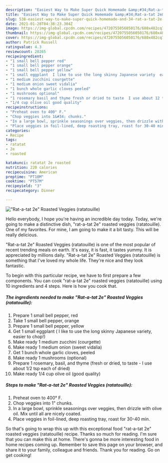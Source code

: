 ```yaml
---
description: "Easiest Way to Make Super Quick Homemade &amp;#34;Rat-a-tat 2e&amp;#34; Roasted Veggies (ratatouille)"
title: "Easiest Way to Make Super Quick Homemade &amp;#34;Rat-a-tat 2e&amp;#34; Roasted Veggies (ratatouille)"
slug: 538-easiest-way-to-make-super-quick-homemade-and-34-rat-a-tat-2e-and-34-roasted-veggies-ratatouille
date: 2021-01-28T04:38:23.304Z
image: https://img-global.cpcdn.com/recipes/4720755056050176/680x482cq70/rat-a-tat-2e-roasted-veggies-ratatouille-recipe-main-photo.jpg
thumbnail: https://img-global.cpcdn.com/recipes/4720755056050176/680x482cq70/rat-a-tat-2e-roasted-veggies-ratatouille-recipe-main-photo.jpg
cover: https://img-global.cpcdn.com/recipes/4720755056050176/680x482cq70/rat-a-tat-2e-roasted-veggies-ratatouille-recipe-main-photo.jpg
author: Patrick Russell
ratingvalue: 4.3
reviewcount: 20265
recipeingredient:
- "1 small bell pepper red"
- "1 small bell pepper orange"
- "1 small bell pepper yellow"
- "1 small eggplant  I like to use the long skinny Japanese variety  easier to chop"
- "1 medium zucchini courgette"
- "1 medium onion sweet vidalia"
- "1 bunch whole garlic cloves peeled"
- "1 mushrooms optional"
- "1 rosemary basil and thyme fresh or dried to taste  I use about 12 tsp each of dried"
- "1/4 cup olive oil good quality"
recipeinstructions:
- "Preheat oven to 400° F."
- "Chop veggies into 1&#34; chunks."
- "In a large bowl, sprinkle seasonings over veggies, then drizzle with olive oil. Mix until all are nicely coated."
- "Place veggies in foil-lined, deep roasting tray, roast for 30-40 min."
categories:
- Recipe
tags:
- ratatat
- 2e
- roasted

katakunci: ratatat 2e roasted 
nutrition: 220 calories
recipecuisine: American
preptime: "PT10M"
cooktime: "PT57M"
recipeyield: "3"
recipecategory: Dinner

---
```



![&#34;Rat-a-tat 2e&#34; Roasted Veggies (ratatouille)](https://img-global.cpcdn.com/recipes/4720755056050176/680x482cq70/rat-a-tat-2e-roasted-veggies-ratatouille-recipe-main-photo.jpg)

Hello everybody, I hope you're having an incredible day today. Today, we're going to make a distinctive dish, &#34;rat-a-tat 2e&#34; roasted veggies (ratatouille). One of my favorites. For mine, I am going to make it a bit tasty. This will be really delicious.



&#34;Rat-a-tat 2e&#34; Roasted Veggies (ratatouille) is one of the most popular of recent trending meals on earth. It's easy, it is fast, it tastes yummy. It is appreciated by millions daily. &#34;Rat-a-tat 2e&#34; Roasted Veggies (ratatouille) is something that I've loved my whole life. They're nice and they look fantastic.


To begin with this particular recipe, we have to first prepare a few components. You can cook &#34;rat-a-tat 2e&#34; roasted veggies (ratatouille) using 10 ingredients and 4 steps. Here is how you cook that.

<!--inarticleads1-->

##### The ingredients needed to make &#34;Rat-a-tat 2e&#34; Roasted Veggies (ratatouille):

1. Prepare 1 small bell pepper, red
1. Take 1 small bell pepper, orange
1. Prepare 1 small bell pepper, yellow
1. Get 1 small eggplant ( I like to use the long skinny Japanese variety,  easier to chop!)
1. Make ready 1 medium zucchini (courgette)
1. Make ready 1 medium onion (sweet vidalia)
1. Get 1 bunch whole garlic cloves, peeled
1. Make ready 1 mushrooms (optional)
1. Prepare 1 rosemary, basil, and thyme (fresh or dried, to taste - I use about 1/2 tsp each of dried)
1. Make ready 1/4 cup olive oil (good quality)




<!--inarticleads2-->

##### Steps to make &#34;Rat-a-tat 2e&#34; Roasted Veggies (ratatouille):

1. Preheat oven to 400° F.
1. Chop veggies into 1&#34; chunks.
1. In a large bowl, sprinkle seasonings over veggies, then drizzle with olive oil. Mix until all are nicely coated.
1. Place veggies in foil-lined, deep roasting tray, roast for 30-40 min.




So that's going to wrap this up with this exceptional food &#34;rat-a-tat 2e&#34; roasted veggies (ratatouille) recipe. Thanks so much for reading. I'm sure that you can make this at home. There's gonna be more interesting food in home recipes coming up. Remember to save this page on your browser, and share it to your family, colleague and friends. Thank you for reading. Go on get cooking!
